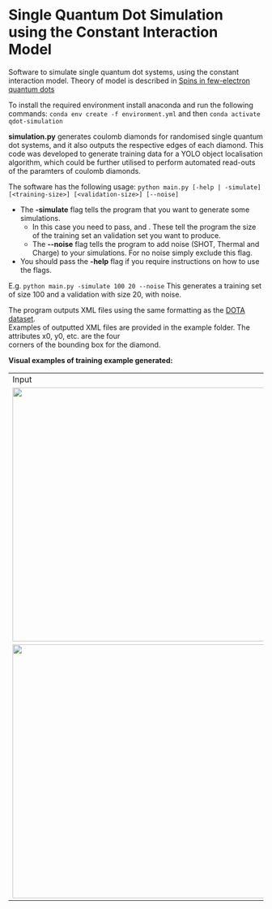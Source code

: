 # Single Quantum Dot Simulation using the Constant Interaction Model 
Software to simulate single quantum dot systems, using the constant interaction model. Theory of model is described in [Spins in few-electron quantum dots
](https://arxiv.org/pdf/cond-mat/0610433.pdf)

To install the required environment install anaconda and run the following commands:
```conda env create -f environment.yml``` and then ```conda activate qdot-simulation```


**simulation.py** generates coulomb diamonds for randomised single quantum dot systems, and it also outputs the respective edges of each diamond. 
This code was developed to generate training data for a YOLO object localisation algorithm, which could be further utilised to perform automated read-outs of the paramters of coulomb diamonds.


The software has the following usage:
`python main.py [-help | -simulate] [<training-size>] [<validation-size>] [--noise]`

- The **-simulate** flag tells the program that you want to generate some simulations. 
    - In this case you need to pass, **<training-size>** and **<validation-size>**. These tell the program the size of
    the training set an validation set you want to produce.
    - The **--noise** flag tells the program to add noise (SHOT, Thermal and Charge) to your simulations. For no noise
    simply exclude this flag.
- You should pass the **-help** flag if you require instructions on how to use the flags.

E.g. 
```python main.py -simulate 100 20 --noise```
This generates a training set of size 100 and a validation with size 20,
with noise.

The program outputs XML files using the same formatting as the <a href="https://captain-whu.github.io/DOTA/dataset.html">DOTA dataset</a>. 
</br>Examples of outputted XML files are provided in the example folder. The attributes x0, y0, etc. are the four 
</br>corners of the bounding box for the diamond.   

**Visual examples of training example generated:**

<table>
   <tbody>
      <tr>
       <td>Input</td>
       <td>Output</td>
     </tr> 
     <tr>
       <td><img src="./example/example_image_1.png" width="500"></td>
       <td><img src="./example/example_image_1_bb.png" width="500"></td>
     </tr> 
     <tr>
       <td><img src="./example/example_image_2.png" width="500"></td>
       <td><img src="./example/example_image_2_bb.png" width="500"></td>
     </tr> 

  </tbody>
</table>


